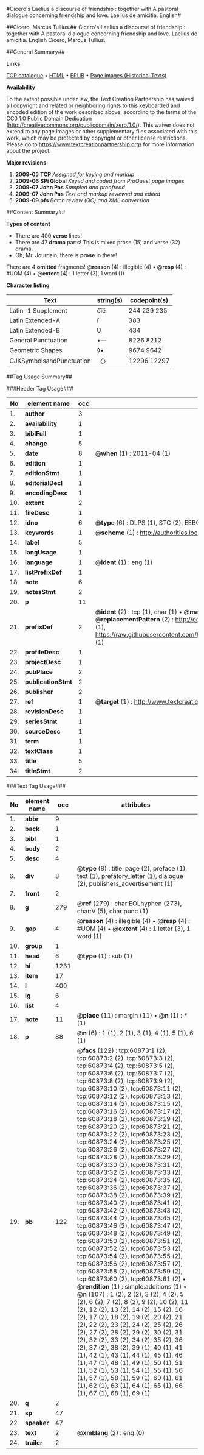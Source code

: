 #Cicero's Laelius a discourse of friendship : together with A pastoral dialogue concerning friendship and love. Laelius de amicitia. English#

##Cicero, Marcus Tullius.##
Cicero's Laelius a discourse of friendship : together with A pastoral dialogue concerning friendship and love.
Laelius de amicitia. English
Cicero, Marcus Tullius.

##General Summary##

**Links**

[TCP catalogue](http://www.ota.ox.ac.uk/tcp/)  • 
[HTML](http://tei.it.ox.ac.uk/tcp/Texts-HTML/free/A33/A33162.html)  • 
[EPUB](http://tei.it.ox.ac.uk/tcp/Texts-EPUB/free/A33/A33162.epub) • 
[Page images (Historical Texts)](https://historicaltexts.jisc.ac.uk/eebo-12387102e)

**Availability**

To the extent possible under law, the Text Creation Partnership has waived all copyright and related or neighboring rights to this keyboarded and encoded edition of the work described above, according to the terms of the CC0 1.0 Public Domain Dedication (http://creativecommons.org/publicdomain/zero/1.0/). This waiver does not extend to any page images or other supplementary files associated with this work, which may be protected by copyright or other license restrictions. Please go to https://www.textcreationpartnership.org/ for more information about the project.

**Major revisions**

1. __2009-05__ __TCP__ *Assigned for keying and markup*
1. __2009-06__ __SPi Global__ *Keyed and coded from ProQuest page images*
1. __2009-07__ __John Pas__ *Sampled and proofread*
1. __2009-07__ __John Pas__ *Text and markup reviewed and edited*
1. __2009-09__ __pfs__ *Batch review (QC) and XML conversion*

##Content Summary##

**Types of content**

  * There are 400 **verse** lines!
  * There are 47 **drama** parts! This is mixed prose (15) and verse (32) drama.
  * Oh, Mr. Jourdain, there is **prose** in there!

There are 4 **omitted** fragments! 
 @__reason__ (4) : illegible (4)  •  @__resp__ (4) : #UOM (4)  •  @__extent__ (4) : 1 letter (3), 1 word (1)

**Character listing**


|Text|string(s)|codepoint(s)|
|---|---|---|
|Latin-1 Supplement|ôïë|244 239 235|
|Latin Extended-A|ſ|383|
|Latin Extended-B|Ʋ|434|
|General Punctuation|•—|8226 8212|
|Geometric Shapes|◊▪|9674 9642|
|CJKSymbolsandPunctuation|〈〉|12296 12297|

##Tag Usage Summary##

###Header Tag Usage###

|No|element name|occ|attributes|
|---|---|---|---|
|1.|__author__|3||
|2.|__availability__|1||
|3.|__biblFull__|1||
|4.|__change__|5||
|5.|__date__|8| @__when__ (1) : 2011-04 (1)|
|6.|__edition__|1||
|7.|__editionStmt__|1||
|8.|__editorialDecl__|1||
|9.|__encodingDesc__|1||
|10.|__extent__|2||
|11.|__fileDesc__|1||
|12.|__idno__|6| @__type__ (6) : DLPS (1), STC (2), EEBO-CITATION (1), OCLC (1), VID (1)|
|13.|__keywords__|1| @__scheme__ (1) : http://authorities.loc.gov/ (1)|
|14.|__label__|5||
|15.|__langUsage__|1||
|16.|__language__|1| @__ident__ (1) : eng (1)|
|17.|__listPrefixDef__|1||
|18.|__note__|6||
|19.|__notesStmt__|2||
|20.|__p__|11||
|21.|__prefixDef__|2| @__ident__ (2) : tcp (1), char (1)  •  @__matchPattern__ (2) : ([0-9\-]+):([0-9IVX]+) (1), (.+) (1)  •  @__replacementPattern__ (2) : http://eebo.chadwyck.com/downloadtiff?vid=$1&page=$2 (1), https://raw.githubusercontent.com/textcreationpartnership/Texts/master/tcpchars.xml#$1 (1)|
|22.|__profileDesc__|1||
|23.|__projectDesc__|1||
|24.|__pubPlace__|2||
|25.|__publicationStmt__|2||
|26.|__publisher__|2||
|27.|__ref__|1| @__target__ (1) : http://www.textcreationpartnership.org/docs/. (1)|
|28.|__revisionDesc__|1||
|29.|__seriesStmt__|1||
|30.|__sourceDesc__|1||
|31.|__term__|1||
|32.|__textClass__|1||
|33.|__title__|5||
|34.|__titleStmt__|2||


###Text Tag Usage###

|No|element name|occ|attributes|
|---|---|---|---|
|1.|__abbr__|9||
|2.|__back__|1||
|3.|__bibl__|1||
|4.|__body__|2||
|5.|__desc__|4||
|6.|__div__|8| @__type__ (8) : title_page (2), preface (1), text (1), prefatory_letter (1), dialogue (2), publishers_advertisement (1)|
|7.|__front__|2||
|8.|__g__|279| @__ref__ (279) : char:EOLhyphen (273), char:V (5), char:punc (1)|
|9.|__gap__|4| @__reason__ (4) : illegible (4)  •  @__resp__ (4) : #UOM (4)  •  @__extent__ (4) : 1 letter (3), 1 word (1)|
|10.|__group__|1||
|11.|__head__|6| @__type__ (1) : sub (1)|
|12.|__hi__|1231||
|13.|__item__|17||
|14.|__l__|400||
|15.|__lg__|6||
|16.|__list__|4||
|17.|__note__|11| @__place__ (11) : margin (11)  •  @__n__ (1) : * (1)|
|18.|__p__|88| @__n__ (6) : 1 (1), 2 (1), 3 (1), 4 (1), 5 (1), 6 (1)|
|19.|__pb__|122| @__facs__ (122) : tcp:60873:1 (2), tcp:60873:2 (2), tcp:60873:3 (2), tcp:60873:4 (2), tcp:60873:5 (2), tcp:60873:6 (2), tcp:60873:7 (2), tcp:60873:8 (2), tcp:60873:9 (2), tcp:60873:10 (2), tcp:60873:11 (2), tcp:60873:12 (2), tcp:60873:13 (2), tcp:60873:14 (2), tcp:60873:15 (2), tcp:60873:16 (2), tcp:60873:17 (2), tcp:60873:18 (2), tcp:60873:19 (2), tcp:60873:20 (2), tcp:60873:21 (2), tcp:60873:22 (2), tcp:60873:23 (2), tcp:60873:24 (2), tcp:60873:25 (2), tcp:60873:26 (2), tcp:60873:27 (2), tcp:60873:28 (2), tcp:60873:29 (2), tcp:60873:30 (2), tcp:60873:31 (2), tcp:60873:32 (2), tcp:60873:33 (2), tcp:60873:34 (2), tcp:60873:35 (2), tcp:60873:36 (2), tcp:60873:37 (2), tcp:60873:38 (2), tcp:60873:39 (2), tcp:60873:40 (2), tcp:60873:41 (2), tcp:60873:42 (2), tcp:60873:43 (2), tcp:60873:44 (2), tcp:60873:45 (2), tcp:60873:46 (2), tcp:60873:47 (2), tcp:60873:48 (2), tcp:60873:49 (2), tcp:60873:50 (2), tcp:60873:51 (2), tcp:60873:52 (2), tcp:60873:53 (2), tcp:60873:54 (2), tcp:60873:55 (2), tcp:60873:56 (2), tcp:60873:57 (2), tcp:60873:58 (2), tcp:60873:59 (2), tcp:60873:60 (2), tcp:60873:61 (2)  •  @__rendition__ (1) : simple:additions (1)  •  @__n__ (107) : 1 (2), 2 (2), 3 (2), 4 (2), 5 (2), 6 (2), 7 (2), 8 (2), 9 (2), 10 (2), 11 (2), 12 (2), 13 (2), 14 (2), 15 (2), 16 (2), 17 (2), 18 (2), 19 (2), 20 (2), 21 (2), 22 (2), 23 (2), 24 (2), 25 (2), 26 (2), 27 (2), 28 (2), 29 (2), 30 (2), 31 (2), 32 (2), 33 (2), 34 (2), 35 (2), 36 (2), 37 (2), 38 (2), 39 (1), 40 (1), 41 (1), 42 (1), 43 (1), 44 (1), 45 (1), 46 (1), 47 (1), 48 (1), 49 (1), 50 (1), 51 (1), 52 (1), 53 (1), 54 (1), 55 (1), 56 (1), 57 (1), 58 (1), 59 (1), 60 (1), 61 (1), 62 (1), 63 (1), 64 (1), 65 (1), 66 (1), 67 (1), 68 (1), 69 (1)|
|20.|__q__|2||
|21.|__sp__|47||
|22.|__speaker__|47||
|23.|__text__|2| @__xml:lang__ (2) : eng (0)|
|24.|__trailer__|2||

